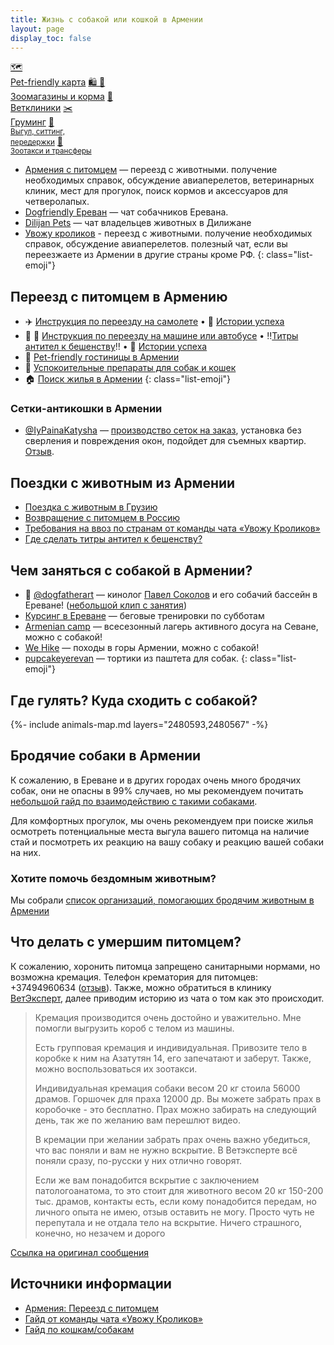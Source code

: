 ```yaml
---
title: Жизнь с собакой или кошкой в Армении
layout: page
display_toc: false
---
```


<a class="btn btn-shortcut" href="/animals/map.html"><span>🗺</span><br> Pet-friendly карта</a>
<a class="btn btn-shortcut" href="/animals/shops.html"><span>🛍️ 🥫</span><br> Зоомагазины и корма</a>
<a class="btn btn-shortcut" href="/animals/vetclinics.html"><span>🏥</span><br> Ветклиники</a>
<a class="btn btn-shortcut" href="/animals/grooming.html"><span>✂️️</span><br> Груминг</a>
<a class="btn btn-shortcut" href="/animals/services.html"><span>🏨️</span><br> <small>Выгул, ситтинг,<br> передержки</small></a>
<a class="btn btn-shortcut" href="/animals/zootaxi.html"><span>🚖️</span><br> <small>Зоотакси и трансферы</small></a>

- <i class="fa-brands fa-telegram"></i> [Армения с питомцем](https://t.me/armenia_pets) — переезд с животными. получение необходимых справок, обсуждение авиаперелетов, ветеринарных клиник, мест для прогулок, поиск кормов и аксессуаров для четверолапых.
- <i class="fa-brands fa-telegram"></i> [Dogfriendly Ереван](https://t.me/dogfriendly_yerevan) — чат собачников Еревана.
- <i class="fa-brands fa-telegram"></i> [Dilijan Pets](https://t.me/dilijan_pets) — чат владельцев животных в Дилижане
- <i class="fa-brands fa-telegram"></i> [Увожу кроликов](https://t.me/takemyrabbits) - переезд с животными. получение необходимых справок, обсуждение авиаперелетов. полезный чат, если вы переезжаете из Армении в другие страны кроме РФ.
{: class="list-emoji"}

## Переезд с питомцем в Армению

- ✈️ [Инструкция по переезду на самолете](flight-to-armenia.md) &bull; 📝 [Истории успеха](flight-stories.md)
- 🚗 🚌 [Инструкция по переезду на машине или автобусе](ground-to-armenia.md) &bull; ‼️[Титры антител к бешенству](georgia-titers.md)‼️ &bull; 📝 [Истории успеха](ground-stories.md)
- 🏨 [Pet-friendly гостиницы в Армении](hotels.md)
- 💊 [Успокоительные препараты для собак и кошек](sedation.md)
- 🏠 [Поиск жилья в Армении](../life/rent-house.md)
{: class="list-emoji"}

### Сетки-антикошки в Армении

- [@IyPainaKatysha](https://t.me/IyPainaKatysha) — [производство сеток на заказ](https://t.me/armenia_pets/80826), установка без сверления и повреждения окон, подойдет для съемных квартир. [Отзыв](https://t.me/armenia_pets/86491).

## Поездки с животным из Армении

- [Поездка с животным в Грузию](to-georgia.md)
- [Возвращение с питомцем в Россию](return-to-russia.md)
- [Требования на ввоз по странам от команды чата «Увожу Кроликов»](https://rabbitsleavingrussia.wiki/w/Требования_стран_к_ввозу_животных)
- [Где сделать титры антител к бешенству?](rabies-titers.md#лаборатории-в-армении)

## Чем заняться с собакой в Армении?

- 🔗 [@dogfatherart](https://dogfatherart.notion.site/0f82ebcfa0c644da9e3cebff0aa32b6d) — кинолог [Павел Соколов](https://t.me/Pavelsok) и его собачий бассейн в Ереване! ([небольшой клип с занятия](https://www.youtube.com/watch?v=CSWQisSAhJg))
- <i class="fa-brands fa-telegram"></i> [Курсинг в Ереване](https://t.me/coursing_erevan) — беговые тренировки по субботам
- <i class="fa-brands fa-telegram"></i> [Armenian camp](https://t.me/armeniancamp) — всесезонный лагерь активного досуга на Севане, можно с собакой!
- <i class="fa-brands fa-telegram"></i> [We Hike](https://t.me/hikeam) — походы в горы Армении, можно с собакой!
- <i class="fa-brands fa-instagram"></i> [pupcakeyerevan](https://www.instagram.com/pupcakeyerevan/) — тортики из паштета для собак.
{: class="list-emoji"}

## Где гулять? Куда сходить с собакой?

{%- include animals-map.md layers="2480593,2480567" -%}

## Бродячие собаки в Армении

К сожалению, в Ереване и в других городах очень много бродячих собак, они не опасны в 99% случаев, но
мы рекомендуем почитать [небольшой гайд по взаимодействию с такими собаками](https://canis-shamanis.com/streetdogs).

Для комфортных прогулок, мы очень рекомендуем при поиске жилья осмотреть потенциальные места выгула вашего питомца
на наличие стай и посмотреть их реакцию на вашу собаку и реакцию вашей собаки на них.

### Хотите помочь бездомным животным?

Мы собрали [список организаций, помогающих бродячим животным в Армении](stray-help.md)

[//]: # (## Догхантеры и отравление! {#doghunters})
[//]: # (К сожалению, в ноябре появились первые случаи отравления собак догхантерами в Ереване. Прикладываем инструкцию, что)
[//]: # (делать в случае отравления.)
[//]: # (![Что делать при отправлении собаки?]&#40;/assets/animals/poisoning-help.png&#41;)

## Что делать с умершим питомцем?

К сожалению, хоронить питомца запрещено санитарными нормами, но возможна кремация. Телефон крематория для питомцев: +37494960634 ([отзыв](https://t.me/armenia_pets/109121)).
Также, можно обратиться в клинику [ВетЭксперт](vetclinics.md), далее приводим историю из чата о том как это происходит.

> Кремация производится очень достойно и уважительно. Мне помогли выгрузить короб с телом из машины.
>
> Есть групповая кремация и индивидуальная. Привозите тело в коробке к ним на Азатутян 14, его запечатают и заберут. Также, можно воспользоваться их зоотакси.
> 
> Индивидуальная кремация собаки весом 20 кг стоила 56000 драмов. Горшочек для праха 12000 др. Вы можете забрать прах в коробочке - это бесплатно.
> Прах можно забирать на следующий день, так же по желанию вам перешлют видео.
> 
> В кремации при желании забрать прах очень важно убедиться, что вас поняли и вам не нужно вскрытие. В Ветэксперте всё поняли сразу, по-русски у них отлично говорят.
> 
> Если же вам понадобится вскрытие с заключением патологоанатома, то это стоит для животного весом 20 кг 150-200 тыс. драмов, контакты есть, если кому понадобится передам, но личного опыта не имею, отзыв оставить не могу. Просто чуть не перепутала и не отдала тело на вскрытие. Ничего страшного, конечно, но незачем и дорого

[Ссылка на оригинал сообщения](https://t.me/armenia_pets/82694)

## Источники информации

- [Армения: Переезд с питомцем](https://t.me/am_pets)
- [Гайд от команды чата «Увожу Кроликов»](https://rabbitsleavingrussia.wiki/)
- [Гайд по кошкам/собакам](https://bit.ly/3F8Gf4x)
